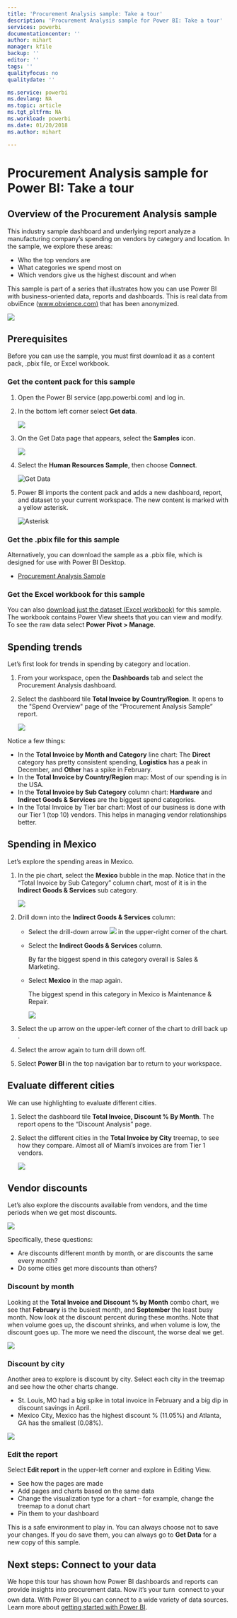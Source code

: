 ```yaml
---
title: 'Procurement Analysis sample: Take a tour'
description: 'Procurement Analysis sample for Power BI: Take a tour'
services: powerbi
documentationcenter: ''
author: mihart
manager: kfile
backup: ''
editor: ''
tags: ''
qualityfocus: no
qualitydate: ''

ms.service: powerbi
ms.devlang: NA
ms.topic: article
ms.tgt_pltfrm: NA
ms.workload: powerbi
ms.date: 01/20/2018
ms.author: mihart

---
```

# Procurement Analysis sample for Power BI: Take a tour

## Overview of the Procurement Analysis sample
This industry sample dashboard and underlying report analyze a manufacturing company’s spending on vendors by category and location. In the sample, we explore these areas:

* Who the top vendors are
* What categories we spend most on
* Which vendors give us the highest discount and when

This sample is part of a series that illustrates how you can use  Power BI with business-oriented data, reports and dashboards. This is real data from obviEnce ([www.obvience.com)](http://www.obvience.com/) that has been anonymized.

![](media/sample-procurement/procurement1.png)

## Prerequisites

 Before you can use the sample, you must first download it as a content pack, .pbix file, or Excel workbook.

### Get the content pack for this sample

1. Open the Power BI service (app.powerbi.com) and log in.
2. In the bottom left corner select **Get data**.
   
    ![](media/sample-datasets/power-bi-get-data.png)
3. On the Get Data page that appears, select the **Samples** icon.
   
   ![](media/sample-datasets/power-bi-samples-icon.png)
4. Select the **Human Resources Sample**, then choose **Connect**.  
  
   ![Get Data](media/sample-procurement/procurement1a.png)
   
5. Power BI imports the content pack and adds a new dashboard, report, and dataset to your current workspace. The new content is marked with a yellow asterisk. 
   
   ![Asterisk](media/sample-procurement/procurement1b.png)
  
### Get the .pbix file for this sample

Alternatively, you can download the sample as a .pbix file, which is designed for use with Power BI Desktop. 

 * [Procurement Analysis Sample](http://download.microsoft.com/download/D/5/3/D5390069-F723-413B-8D27-5888500516EB/Procurement%20Analysis%20Sample%20PBIX.pbix)

### Get the Excel workbook for this sample
You can also [download just the dataset (Excel workbook)](http://go.microsoft.com/fwlink/?LinkId=529784) for this sample. The workbook contains Power View sheets that you can view and modify. To see the raw data select **Power Pivot > Manage**.


## Spending trends
Let’s first look for trends in spending by category and location.  

1. From your workspace, open the **Dashboards** tab and select the Procurement Analysis dashboard.
2. Select the dashboard tile **Total Invoice by Country/Region**. It opens to the "Spend Overview" page of the “Procurement Analysis Sample” report.

    ![](media/sample-procurement/procurement2.png)

Notice a few things:

* In the **Total Invoice by Month and Category** line chart: The **Direct** category has pretty consistent spending, **Logistics** has a peak in December, and **Other** has a spike in February.
* In the **Total Invoice by Country/Region** map: Most of our spending is in the USA.
* In the **Total Invoice by Sub Category** column chart: **Hardware** and **Indirect Goods & Services** are the biggest spend categories.
* In the Total Invoice by Tier bar chart: Most of our business is done with our Tier 1 (top 10) vendors. This helps in managing vendor relationships better.

## Spending in Mexico
Let’s explore the spending areas in Mexico.

1. In the pie chart, select the **Mexico** bubble in the map. Notice that in the “Total Invoice by Sub Category” column chart, most of it is in the **Indirect Goods & Services** sub category.

   ![](media/sample-procurement/pbi_procsample_spendmexico.png)
2. Drill down into the **Indirect Goods & Services** column:

   * Select the drill-down arrow ![](media/sample-procurement/pbi_drilldown_icon.png) in the upper-right corner of the chart.
   * Select the **Indirect Goods & Services** column.

      By far the biggest spend in this category overall is Sales & Marketing.
   * Select **Mexico** in the map again.

      The biggest spend in this category in Mexico is Maintenance & Repair.

      ![](media/sample-procurement/pbi_procsample_drill_mexico.png)
3. Select the up arrow on the upper-left corner of the chart to drill back up .
4. Select the arrow again to turn drill down off.  
5. Select **Power BI** in the top navigation bar to return to your workspace.

## Evaluate different cities
We can use highlighting to evaluate different cities.

1. Select the dashboard tile **Total Invoice, Discount % By Month**. The report opens to the “Discount Analysis” page.
2. Select the different cities in the **Total Invoice by City** treemap, to see how they compare. Almost all of Miami’s invoices are from Tier 1 vendors.

   ![](media/sample-procurement/pbi_procsample_miamitreemap2.png)

## Vendor discounts
Let’s also explore the discounts available from vendors, and the time periods when we get most discounts.

![](media/sample-procurement/procurement4.png)

Specifically, these questions:

* Are discounts different month by month, or are discounts the same every month?
* Do some cities get more discounts than others?

### Discount by month
Looking at the **Total Invoice and Discount % by Month** combo chart, we see that **February** is the busiest month, and **September** the least busy month. Now look at the discount percent during these months.
Note that when volume goes up, the discount shrinks, and when volume is low, the discount goes up. The more we need the discount, the worse deal we get.

![](media/sample-procurement/procurement5.png)

### Discount by city
Another area to explore is discount by city. Select each city in the treemap and see how the other charts change.

* St. Louis, MO had a big spike in total invoice in February and a big dip in discount savings in April.
* Mexico City, Mexico has the highest discount % (11.05%) and Atlanta, GA has the smallest (0.08%).

![](media/sample-procurement/procurement6.png)

### Edit the report
Select **Edit report** in the upper-left corner and explore in Editing View.

* See how the pages are made
* Add pages and charts based on the same data
* Change the visualization type for a chart – for example, change the treemap to a donut chart
* Pin them to your dashboard

This is a safe environment to play in. You can always choose not to save your changes. If you do save them, you can always go to **Get Data** for a new copy of this sample.

## Next steps: Connect to your data
We hope this tour has shown how Power BI dashboards and reports
can provide insights into procurement data. Now it’s your turn &#151; connect to your own data. With Power BI you can connect to a wide variety of data sources. Learn more about [getting started with Power BI](service-get-started.md).
